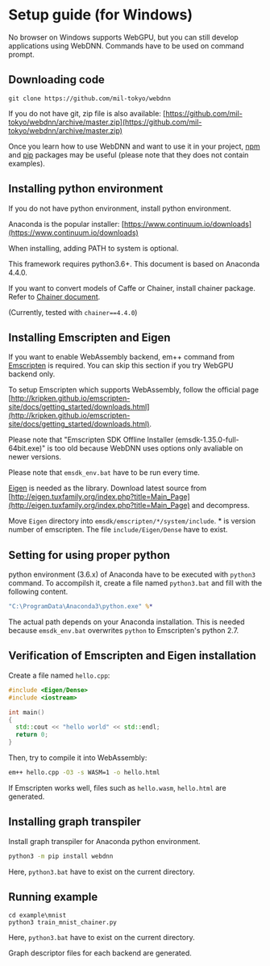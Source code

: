 # Setup guide (for Windows)

No browser on Windows supports WebGPU, but you can still develop applications using WebDNN. Commands have to be used on command prompt.

## Downloading code
```
git clone https://github.com/mil-tokyo/webdnn
```

If you do not have git, zip file is also available: [https://github.com/mil-tokyo/webdnn/archive/master.zip](https://github.com/mil-tokyo/webdnn/archive/master.zip)

Once you learn how to use WebDNN and want to use it in your project, [npm](../../tips/npm.html) and [pip](../../tips/pip.html) packages may be useful (please note that they does not contain examples).

## Installing python environment
If you do not have python environment, install python environment.

Anaconda is the popular installer: [https://www.continuum.io/downloads](https://www.continuum.io/downloads)

When installing, adding PATH to system is optional.

This framework requires python3.6+. This document is based on Anaconda 4.4.0.

If you want to convert models of Caffe or Chainer, install chainer package. Refer to [Chainer document](http://docs.chainer.org/en/stable/install.html).

(Currently, tested with `chainer==4.4.0`)

## Installing Emscripten and Eigen
If you want to enable WebAssembly backend, em++ command from [Emscripten](https://github.com/kripken/emscripten) is required. You can skip this section if you try WebGPU backend only.

To setup Emscripten which supports WebAssembly, follow the official page [http://kripken.github.io/emscripten-site/docs/getting_started/downloads.html](http://kripken.github.io/emscripten-site/docs/getting_started/downloads.html).

Please note that "Emscripten SDK Offline Installer (emsdk-1.35.0-full-64bit.exe)" is too old because WebDNN uses options only avaliable on newer versions.

Please note that `emsdk_env.bat` have to be run every time.

[Eigen](http://eigen.tuxfamily.org) is needed as the library. Download latest source from [http://eigen.tuxfamily.org/index.php?title=Main_Page](http://eigen.tuxfamily.org/index.php?title=Main_Page) and decompress.

Move `Eigen` directory into `emsdk/emscripten/*/system/include`. * is version number of emscripten. The file `include/Eigen/Dense` have to exist.

## Setting for using proper python
python environment (3.6.x) of Anaconda have to be executed with `python3` command. To accompilsh it, create a file named `python3.bat` and fill with the following content.

```bat
"C:\ProgramData\Anaconda3\python.exe" %*
```

The actual path depends on your Anaconda installation. This is needed because `emsdk_env.bat` overwrites `python` to Emscripten's python 2.7.

## Verification of Emscripten and Eigen installation
Create a file named `hello.cpp`:

```cpp
#include <Eigen/Dense>
#include <iostream>

int main()
{
  std::cout << "hello world" << std::endl;
  return 0;
}

```

Then, try to compile it into WebAssembly:

```bat
em++ hello.cpp -O3 -s WASM=1 -o hello.html
```

If Emscripten works well, files such as `hello.wasm`, `hello.html` are generated.

## Installing graph transpiler
Install graph transpiler for Anaconda python environment.

```bat
python3 -m pip install webdnn
```

Here, `python3.bat` have to exist on the current directory.

## Running example

```
cd example\mnist
python3 train_mnist_chainer.py
```

Here, `python3.bat` have to exist on the current directory.

Graph descriptor files for each backend are generated.
